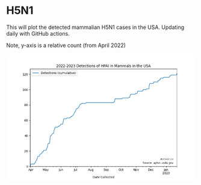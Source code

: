 # H5N1

This will plot the detected mammalian H5N1 cases in the USA. Updating daily with GitHub actions.

Note, y-axis is a relative count (from April 2022)

![Cumulative graph of detected mammalian H5N1 cases in the USA](plot.png)
